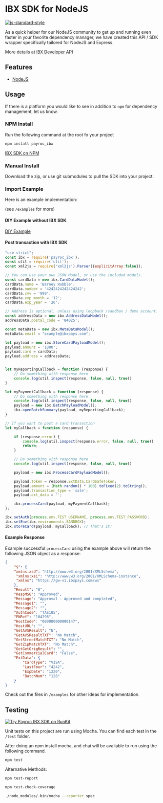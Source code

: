 # IBX SDK for NodeJS
[![js-standard-style](https://img.shields.io/badge/code%20style-standard-brightgreen.svg)](http://standardjs.com)

As a quick helper for our NodeJS community to get up and running even faster in your favorite dependency manager, we have created this API / SDK wrapper specifically tailored for NodeJS and Express. 

More details at [IBX Developer API](https://www.integritypays.com/developers/apis/soap-apis/#implementation-examples)

<!-- ![EMV Teaser](images/animation-dip_0-60.gif) -->

## Features
- [NodeJS](https://nodejs.org/en/)

## Usage 
If there is a platform you would like to see in addition to `npm` for dependency management, let us know.

### NPM Install
Run the following command at the root fo your project

```bash
npm install payroc_ibx
```

[IBX SDK on NPM](https://www.npmjs.com/package/payroc_ibx)


### Manual Install

Download the zip, or use git submodules to pull the SDK into your project.

### Import Example

Here is an example implementation:

(see `/examples` for more)

#### DIY Example without IBX SDK
[DIY Example](examples/diy-implementation.js)

#### Post transaction with IBX SDK
```javascript
"use strict";
const ibx = require('payroc_ibx');
const util = require('util');
const xml2js = require('xml2js').Parser({explicitArray:false});

// You can use your own JSON Model, or use the included models.
const cardData = new ibx.CardDataModel();
cardData.name = 'Barney Rubble';
cardData.number = '4242424242424242';
cardData.cvv = '999';
cardData.exp_month = '12';
cardData.exp_year = '20';

// Address is optional, unless using loopback /sandbox / demo account.
const addressData = new ibx.AddressDataModel();
addressData.postal_code = '84025';

const metaData = new ibx.MetaDataModel();
metaData.email = "example@ibxpays.com";

let payload = new ibx.StoreCardPayloadModel();
payload.amount = '1000';
payload.card = cardData;
payload.address = addressData;


let myReportingCallback = function (response) {
    // Do something with response here
    console.log(util.inspect(response, false, null, true))
}

let myPaymentCallback = function (response) {
    // Do something with response here
    console.log(util.inspect(response, false, null, true))
    payload = new ibx.BatchPayloadModel();
    ibx.openBatchSummary(payload, myReportingCallback);
}

// If you want to post a card transaction
let myCallback = function (response) {

    if (response.error) {
        console.log(util.inspect(response.error, false, null, true))
        return;
    }

    // Do something with response here
    console.log(util.inspect(response, false, null, true))

    payload = new ibx.ProcessCardPayloadModel();

    payload.token = response.ExtData.CardSafeToken;
    payload.amount = (Math.random() * 100).toFixed(2).toString();
    payload.transaction_type = 'sale';
    payload.ext_data = '';

    ibx.processCard(payload, myPaymentCallback);
};

ibx.setAuth(process.env.TEST_USERNAME, process.env.TEST_PASSWORD);
ibx.setEnv(ibx.environments.SANDBOX);
ibx.storeCard(payload, myCallback); // That's it!

```



#### Example Response
Example successful `processCard` using the example above will return the following JSON object as a response:
```json
{
    "$": {
    "xmlns:xsd": "http://www.w3.org/2001/XMLSchema",
     "xmlns:xsi": "http://www.w3.org/2001/XMLSchema-instance",
     "xmlns": "https://gw-v1.ibxpays.com/ws"
    },
    "Result": "0",
    "RespMSG": "Approved",
    "Message": "Approval - Approved and completed",
    "Message1": "",
    "Message2": "",
    "AuthCode": "TAS105",
    "PNRef": "104296",
    "HostCode": "000000000000147",
    "HostURL": "",
    "GetAVSResult": "N",
    "GetAVSResultTXT": "No Match",
    "GetStreetMatchTXT": "No Match",
    "GetZipMatchTXT": "No Match",
    "GetGetOrigResult": "",
    "GetCommercialCard": "False",
    "ExtData": {
        "CardType": "VISA",
        "LastFour": "4242",
        "ExpDate": "1220",
        "BatchNum": "128"
    }
}

```

Check out the files in `/examples` for other ideas for implementation.

## Testing
[![Try Payroc IBX SDK on RunKit](https://badge.runkitcdn.com/payroc_ibx.svg)](https://npm.runkit.com/payroc_ibx)

Unit tests on this project are run using Mocha. You can find each test in the `/test` folder.

After doing an npm install mocha, and chai will be available to run using the following command. 


```bash
npm test
```

Alternative Methods:

```bash
npm test-report
```

```bash
npm test-check-coverage
```

```bash
./node_modules/.bin/mocha --reporter spec
```  
